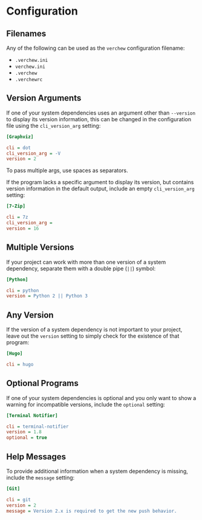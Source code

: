 # Configuration

## Filenames

Any of the following can be used as the `verchew` configuration filename:

- `.verchew.ini`
- `verchew.ini`
- `.verchew`
- `.verchewrc`

## Version Arguments

If one of your system dependencies uses an argument other than `--version` to display its version information, this can be changed in the configuration file using the `cli_version_arg` setting:

```ini
[Graphviz]

cli = dot
cli_version_arg = -V
version = 2
```

To pass multiple args, use spaces as separators.

If the program lacks a specific argument to display its version, but contains version information in the default output, include an empty `cli_version_arg` setting:

```ini
[7-Zip]

cli = 7z
cli_version_arg =
version = 16
```

## Multiple Versions

If your project can work with more than one version of a system dependency, separate them with a double pipe (`||`) symbol:

```ini
[Python]

cli = python
version = Python 2 || Python 3
```

## Any Version

If the version of a system dependency is not important to your project, leave out the `version` setting to simply check for the existence of that program:

```ini
[Hugo]

cli = hugo
```

## Optional Programs

If one of your system dependencies is optional and you only want to show a warning for incompatible versions, include the `optional` setting:

```ini
[Terminal Notifier]

cli = terminal-notifier
version = 1.8
optional = true
```

## Help Messages

To provide additional information when a system dependency is missing, include the `message` setting:

```ini
[Git]

cli = git
version = 2
message = Version 2.x is required to get the new push behavior.
```
